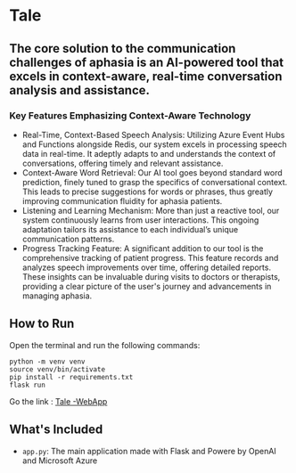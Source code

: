 # Tale
## The core solution to the communication challenges of aphasia is an AI-powered tool that excels in context-aware, real-time conversation analysis and assistance.
### Key Features Emphasizing Context-Aware Technology 
- Real-Time, Context-Based Speech Analysis: Utilizing Azure Event Hubs and Functions alongside Redis, our system excels in processing speech data in real-time. It adeptly adapts to and understands the context of conversations, offering timely and relevant assistance.
- Context-Aware Word Retrieval: Our AI tool goes beyond standard word prediction, finely tuned to grasp the specifics of conversational context. This leads to precise suggestions for words or phrases, thus greatly improving communication fluidity for aphasia patients.
- Listening and Learning Mechanism: More than just a reactive tool, our system continuously learns from user interactions. This ongoing adaptation tailors its assistance to each individual’s unique communication patterns.
- Progress Tracking Feature: A significant addition to our tool is the comprehensive tracking of patient progress. This feature records and analyzes speech improvements over time, offering detailed reports. These insights can be invaluable during visits to doctors or therapists, providing a clear picture of the user's journey and advancements in managing aphasia.

## How to Run
Open the terminal and run the following commands:

```
python -m venv venv
source venv/bin/activate
pip install -r requirements.txt
flask run
```
Go the link : [Tale -WebApp](https://tale-app.azurewebsites.net)

## What's Included

- `app.py`: The main application made with Flask and Powere by OpenAI and Microsoft Azure
